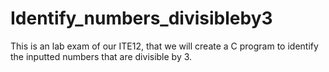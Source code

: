 # Identify_numbers_divisibleby3
This is an lab exam of our ITE12, that we will create a C program to identify the inputted numbers that are divisible by 3.
